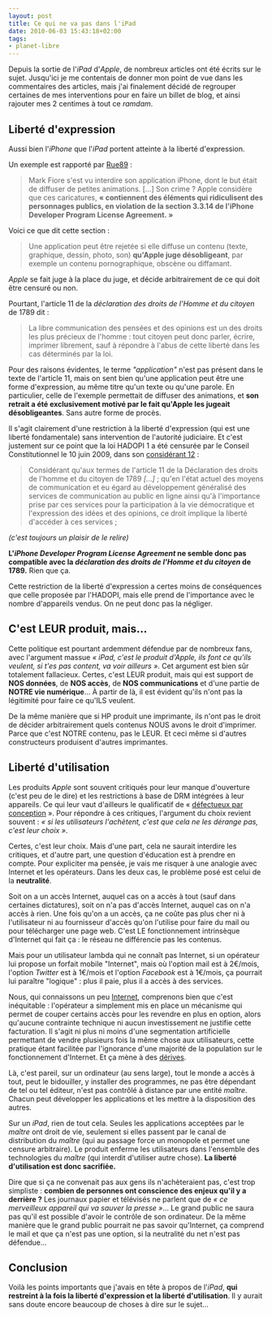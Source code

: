 ```yaml
---
layout: post
title: Ce qui ne va pas dans l'iPad
date: 2010-06-03 15:43:18+02:00
tags:
- planet-libre
---
```


Depuis la sortie de l'_iPad_ d'_Apple_, de nombreux articles ont été écrits sur
le sujet. Jusqu'ici je me contentais de donner mon point de vue dans les
commentaires des articles, mais j'ai finalement décidé de regrouper certaines de
mes interventions pour en faire un billet de blog, et ainsi rajouter mes 2
centimes à tout ce _ramdam_.


## Liberté d'expression

Aussi bien l'_iPhone_ que l'_iPad_ portent atteinte à la liberté d'expression.

Un exemple est rapporté par [Rue89][] :

> Mark Fiore s'est vu interdire son application iPhone, dont le but était de
> diffuser de petites animations. […] Son crime ? Apple considère que ces
> caricatures, **« contiennent des éléments qui ridiculisent des personnages
> publics, en violation de la section 3.3.14 de l'iPhone Developer Program
> License Agreement. »**

[rue89]: http://www.rue89.com/2010/04/18/amoureux-dapple-la-presse-francaise-discrete-sur-sa-censure-147924

Voici ce que dit cette section :

> Une application peut être rejetée si elle diffuse un contenu (texte,
> graphique, dessin, photo, son) **qu'Apple juge désobligeant**, par exemple un
> contenu pornographique, obscène ou diffamant.

_Apple_ se fait juge à la place du juge, et décide arbitrairement de ce qui doit
être censuré ou non.

Pourtant, l'article 11 de la _déclaration des droits de l'Homme et du citoyen_
de 1789 dit :

> La libre communication des pensées et des opinions est un des droits les plus
> précieux de l'homme : tout citoyen peut donc parler, écrire, imprimer
> librement, sauf à répondre à l'abus de cette liberté dans les cas déterminés
> par la loi.


Pour des raisons évidentes, le terme _"application"_ n'est pas présent dans le
texte de l'article 11, mais on sent bien qu'une application peut être une forme
d'expression, au même titre qu'un texte ou qu'une parole. En particulier, celle
de l'exemple permettait de diffuser des animations, et **son retrait a été
exclusivement motivé par le fait qu'Apple les jugeait désobligeantes**. Sans
autre forme de procès.

Il s'agit clairement d'une restriction à la liberté d'expression (qui est une
liberté fondamentale) sans intervention de l'autorité judiciaire. Et c'est
justement sur ce point que la loi HADOPI 1 a été censurée par le Conseil
Constitutionnel le 10 juin 2009, dans son [considérant 12][cchadopi] :


> Considérant qu'aux termes de l'article 11 de la Déclaration des droits de
> l'homme et du citoyen de 1789 _[…]_ ; qu'en l'état actuel des moyens de
> communication et eu égard au développement généralisé des services de
> communication au public en ligne ainsi qu'à l'importance prise par ces
> services pour la participation à la vie démocratique et l'expression des idées
> et des opinions, ce droit implique la liberté d'accéder à ces services ;

[cchadopi]: http://www.conseil-constitutionnel.fr/conseil-constitutionnel/francais/les-decisions/2009/decisions-par-date/2009/2009-580-dc/decision-n-2009-580-dc-du-10-juin-2009.42666.html#considerant12

_(c'est toujours un plaisir de le relire)_

**L'_iPhone Developer Program License Agreement_ ne semble donc pas compatible
avec la _déclaration des droits de l'Homme et du citoyen_ de 1789.** Rien que
ça.

Cette restriction de la liberté d'expression a certes moins de conséquences que
celle proposée par l'HADOPI, mais elle prend de l'importance avec le nombre
d'appareils vendus. On ne peut donc pas la négliger.


## C'est LEUR produit, mais…

Cette politique est pourtant ardemment défendue par de nombreux fans, avec
l'argument massue _« iPad, c'est le produit d'Apple, ils font ce qu'ils veulent,
si t'es pas content, va voir ailleurs »_.  Cet argument est bien sûr totalement
fallacieux. Certes, c'est LEUR produit, mais qui est support de **NOS données**,
de **NOS accès**, de **NOS communications** et d'une partie de **NOTRE vie
numérique**… À partir de là, il est évident qu'ils n'ont pas la légitimité pour
faire ce qu'ILS veulent.

De la même manière que si HP produit une imprimante, ils n'ont pas le droit de
décider arbitrairement quels contenus NOUS avons le droit d'imprimer. Parce que
c'est NOTRE contenu, pas le LEUR. Et ceci même si d'autres constructeurs
produisent d'autres imprimantes.


## Liberté d'utilisation

Les produits _Apple_ sont souvent critiqués pour leur manque d'ouverture (c'est
peu de le dire) et les restrictions à base de DRM intégrées à leur appareils.
Ce qui leur vaut d'ailleurs le qualificatif de « [défectueux par
conception][defective] ». Pour répondre à ces critiques, l'argument du choix
revient souvent : _« si les utilisateurs l'achètent, c'est que cela ne les
dérange pas, c'est leur choix »_.

[defective]: http://www.fsf.org/news/ibad_launch

Certes, c'est leur choix. Mais d'une part, cela ne saurait interdire les
critiques, et d'autre part, une question d'éducation est à prendre en compte.
Pour expliciter ma pensée, je vais me risquer à une analogie avec Internet et
les opérateurs. Dans les deux cas, le problème posé est celui de la
**neutralité**.

Soit on a un accès Internet, auquel cas on a accès à tout (sauf dans certaines
dictatures), soit on n'a pas d'accès Internet, auquel cas on n'a accès à rien.
Une fois qu'on a un accès, ça ne coûte pas plus cher ni à l'utilisateur ni au
fournisseur d'accès qu'on l'utilise pour faire du mail ou pour télécharger une
page web. C'est LE fonctionnement intrinsèque d'Internet qui fait ça : le réseau
ne différencie pas les contenus.

Mais pour un utilisateur lambda qui ne connaît pas Internet, si un opérateur lui
propose un forfait mobile "Internet", mais où l'option mail est à 2€/mois,
l'option _Twitter_ est à 1€/mois et l'option _Facebook_ est à 1€/mois, ça
pourrait lui paraître "logique" : plus il paie, plus il a accès à des services.

Nous, qui connaissons un peu [Internet][], comprenons bien que c'est
inéquitable : l'opérateur a simplement mis en place un mécanisme qui permet de
couper certains accès pour les revendre en plus en option, alors qu'aucune
contrainte technique ni aucun investissement ne justifie cette facturation. Il
s'agit ni plus ni moins d'une segmentation artificielle permettant de vendre
plusieurs fois la même chose aux utilisateurs, cette pratique étant facilitée
par l'ignorance d'une majorité de la population sur le fonctionnement
d'Internet. Et ça mène à des [dérives][].

[internet]: http://www.libertesnumeriques.net/videos-qu%E2%80%99est-ce-qu%E2%80%99internet-cycle-de-conferences-a-sciences-po-par-benjamin-bayart
[dérives]: http://www.numerama.com/magazine/15665-neutralite-du-net-voila-ce-qui-arrive-quand-on-ne-la-defend-pas.html

Là, c'est pareil, sur un ordinateur (au sens large), tout le monde a accès à
tout, peut le bidouiller, y installer des programmes, ne pas être dépendant de
tel ou tel éditeur, n'est pas contrôlé à distance par une entité _maître_.
Chacun peut développer les applications et les mettre à la disposition des
autres.

Sur un _iPad_, rien de tout cela. Seules les applications acceptées par le
_maître_ ont droit de vie, seulement si elles passent par le canal de
distribution du _maître_ (qui au passage force un monopole et permet une censure
arbitraire). Le produit enferme les utilisateurs dans l'ensemble des
technologies du _maître_ (qui interdit d'utiliser autre chose). **La liberté
d'utilisation est donc sacrifiée.**

Dire que si ça ne convenait pas aux gens ils n'achèteraient pas, c'est trop
simpliste : **combien de personnes ont conscience des enjeux qu'il y a
derrière ?** Les journaux papier et télévisés ne parlent que de _« ce
merveilleux appareil qui va sauver la presse »_… Le grand public ne saura pas
qu'il est possible d'avoir le contrôle de son ordinateur. De la même manière que
le grand public pourrait ne pas savoir qu'Internet, ça comprend le mail et que
ça n'est pas une option, si la neutralité du net n'est pas défendue…


## Conclusion

Voilà les points importants que j'avais en tête à propos de l'_iPad_, **qui
restreint à la fois la liberté d'expression et la liberté d'utilisation**. Il y
aurait sans doute encore beaucoup de choses à dire sur le sujet…
